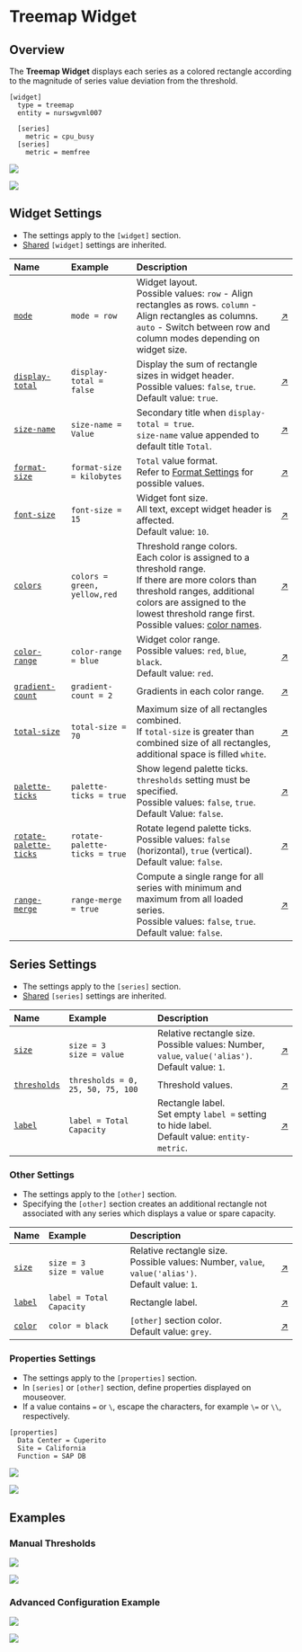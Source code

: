 # Treemap Widget

## Overview

The **Treemap Widget** displays each series as a colored rectangle according to the magnitude of series value deviation from the threshold.

```ls
[widget]
  type = treemap
  entity = nurswgvml007

  [series]
    metric = cpu_busy
  [series]
    metric = memfree
```

![](./images/treemap-widget-title.png)

[![](../../images/button.png)](https://apps.axibase.com/chartlab/a48c397d)

## Widget Settings

* The settings apply to the `[widget]` section.
* [Shared](../shared/README.md#widget-settings) `[widget]` settings are inherited.

Name | Example | Description | &nbsp;
:--|:--|:--|:--
<a name="mode"></a>[`mode`](#mode) |`mode = row` |Widget layout.<br>Possible values: `row` - Align rectangles as rows. `column` - Align rectangles as columns. `auto` - Switch between row and column modes depending on widget size. |[↗](https://apps.axibase.com/chartlab/e90ff080)
<a name="display-total"></a>[`display-total`](#display-total) |`display-total = false` |Display the sum of rectangle sizes in widget header.<br>Possible values: `false`, `true`.<br>Default value: `true`. |[↗](https://apps.axibase.com/chartlab/833f4bfc)
<a name="size-name"></a>[`size-name`](#size-name) |`size-name = Value` |Secondary title when `display-total = true`.<br>`size-name` value appended to default title `Total`. |[↗](https://apps.axibase.com/chartlab/bbe3b8bf)
<a name="format-size"></a>[`format-size`](#format-size) |`format-size = kilobytes` |`Total` value format.<br>Refer to [Format Settings](../../syntax/format-settings.md) for possible values. |[↗](https://apps.axibase.com/chartlab/e0b5c414) |
<a name="font-size"></a>[`font-size`](#font-size) |`font-size = 15` |Widget font size.<br>All text, except widget header is affected.<br>Default value: `10`. |[↗](https://apps.axibase.com/chartlab/268cbe21)
<a name="colors"></a>[`colors`](#colors) | `colors = green, yellow,red` | Threshold range colors.<br>Each color is assigned to a threshold range.<br>If there are more colors than threshold ranges, additional colors are assigned to the lowest threshold range first.<br>Possible values: [color names](https://en.wikipedia.org/wiki/Web_colors).| [↗](https://apps.axibase.com/chartlab/1fe8d669)
<a name="color-range"></a>[`color-range`](#color-range) |`color-range = blue` |Widget color range.<br>Possible values: `red`, `blue`, `black`. <br>Default value: `red`. |[↗](https://apps.axibase.com/chartlab/aa626079)
<a name="gradient-count"></a>[`gradient-count`](#gradient-count) |`gradient-count = 2` |Gradients in each color range. |[↗](https://apps.axibase.com/chartlab/66489085)
<a name="total-size"></a>[`total-size`](#total-size) |`total-size = 70` |Maximum size of all rectangles combined.<br>If `total-size` is greater than combined size of all rectangles, additional space is filled `white`.|[↗](https://apps.axibase.com/chartlab/14253ec2)
<a name="palette-ticks"></a>[`palette-ticks`](#palette-ticks) | `palette-ticks = true` | Show legend palette ticks.<br>`thresholds` setting must be specified.<br>Possible values: `false`, `true`.<br>Default Value: `false`. | [↗](https://apps.axibase.com/chartlab/8d8fc6c8)
<a name="rotate-palette-ticks"></a>[`rotate-palette-ticks`](#rotate-palette-ticks) | `rotate-palette-ticks = true` | Rotate legend palette ticks.<br>Possible values: `false` (horizontal), `true` (vertical).<br>Default value: `false`.| [↗](https://apps.axibase.com/chartlab/268583f1)
<a name="range-merge"></a>[`range-merge`](#range-merge) | `range-merge = true` | Compute a single range for all series with minimum and maximum from all loaded series.<br>Possible values: `false`, `true`.<br>Default value: `false`. | [↗](https://apps.axibase.com/chartlab/ed732cda)

## Series Settings

* The settings apply to the `[series]` section.
* [Shared](../shared/README.md#series-settings) `[series]` settings are inherited.

Name | Example | Description | &nbsp;
:--|:--|:--|:--
<a name="size"></a>[`size`](#size)|`size = 3`<br>`size = value`|Relative rectangle size.<br>Possible values: Number, `value`, `value('alias')`.<br>Default value: `1`.|[↗](https://apps.axibase.com/chartlab/76515697)
<a name="thresholds"></a>[`thresholds`](#thresholds) | `thresholds = 0, 25, 50, 75, 100` | Threshold values.| [↗](https://apps.axibase.com/chartlab/9777258c)
<a name="label"></a>[`label`](#label) | `label = Total Capacity`| Rectangle label.<br>Set empty `label =` setting to hide label.<br>Default value: `entity-metric`. |[↗](https://apps.axibase.com/chartlab/1d1ec7aa)

### Other Settings

* The settings apply to the `[other]` section.
* Specifying the `[other]` section creates an additional rectangle not associated with any series which displays a value or spare capacity.

Name | Example | Description | &nbsp;
:--|:--|:--|:--
<a name="size"></a>[`size`](#size)|`size = 3`<br>`size = value`|Relative rectangle size.<br>Possible values: Number, `value`, `value('alias')`.<br>Default value: `1`.|[↗](https://apps.axibase.com/chartlab/8704fff2)
<a name="label"></a>[`label`](#label) | `label = Total Capacity`| Rectangle label.|[↗](https://apps.axibase.com/chartlab/97baa0e8)
<a name="color"></a>[`color`](#color) | `color = black`| `[other]` section color.<br>Default value: `grey`.|[↗](https://apps.axibase.com/chartlab/976b6fc3)

### Properties Settings

* The settings apply to the `[properties]` section.
* In `[series]` or `[other]` section, define properties displayed on mouseover.
* If a value contains `=` or `\`, escape the characters, for example `\=` or `\\`, respectively.

```ls
[properties]
  Data Center = Cuperito
  Site = California
  Function = SAP DB
```

![](./images/series-tooltip.png)

[![](../../images/button.png)](https://apps.axibase.com/chartlab/b686fb79)

## Examples

### Manual Thresholds

![](./images/manual-thresholds.png)

[![](../../images/button.png)](https://apps.axibase.com/chartlab/9adaf9a0)

### Advanced Configuration Example

![](./images/thresholds-sizes.png)

[![](../../images/button.png)](https://apps.axibase.com/chartlab/3bedad3f)